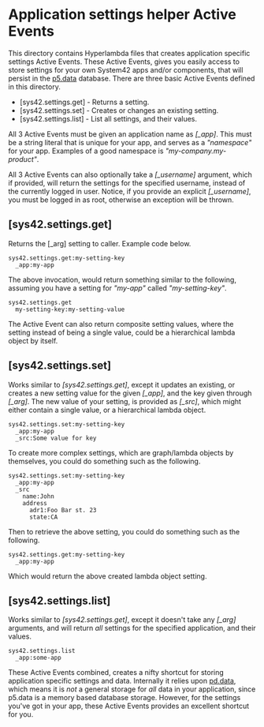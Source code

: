 Application settings helper Active Events
===============

This directory contains Hyperlambda files that creates application specific settings Active Events. These
Active Events, gives you easily access to store settings for your own System42 apps and/or components, that will persist in 
the [p5.data](/plugins/p5.data/) database. There are three basic Active Events defined in this directory.

* [sys42.settings.get] - Returns a setting.
* [sys42.settings.set] - Creates or changes an existing setting.
* [sys42.settings.list] - List all settings, and their values.

All 3 Active Events must be given an application name as *[_app]*. This must be a string literal that is 
unique for your app, and serves as a _"namespace"_ for your app. Examples of a good namespace is _"my-company.my-product"_.

All 3 Active Events can also optionally take a *[_username]* argument, which if provided,
will return the settings for the specified username, instead of the currently logged in
user. Notice, if you provide an explicit *[_username]*, you must be logged in as root, otherwise an exception will be thrown.

## [sys42.settings.get]

Returns the [_arg] setting to caller. Example code below.

```
sys42.settings.get:my-setting-key
  _app:my-app
```

The above invocation, would return something similar to the following, assuming you have a setting for _"my-app"_ called _"my-setting-key"_.

```
sys42.settings.get
  my-setting-key:my-setting-value
```

The Active Event can also return composite setting values, where the setting instead of being a single value, 
could be a hierarchical lambda object by itself.

## [sys42.settings.set]

Works similar to *[sys42.settings.get]*, except it updates an existing, or creates a new setting value
for the given *[_app]*, and the key given through *[_arg]*. The new value of your setting, is provided as *[_src]*,
which might either contain a single value, or a hierarchical lambda object.

```
sys42.settings.set:my-setting-key
  _app:my-app
  _src:Some value for key
```

To create more complex settings, which are graph/lambda objects by themselves, you could do something such as the following.

```
sys42.settings.set:my-setting-key
  _app:my-app
  _src
    name:John
    address
      adr1:Foo Bar st. 23
      state:CA
```

Then to retrieve the above setting, you could do something such as the following.

```
sys42.settings.get:my-setting-key
  _app:my-app
```

Which would return the above created lambda object setting.

## [sys42.settings.list]

Works similar to *[sys42.settings.get]*, except it doesn't take any *[_arg]* arguments, and will return _all_ 
settings for the specified application, and their values.

```
sys42.settings.list
  _app:some-app
```

These Active Events combined, creates a nifty shortcut for storing application specific settings and data.
Internally it relies upon [pd.data](/plugins/p5.data/), which means it is _not_ a general storage for 
_all_ data in your application, since p5.data is a memory based database storage. However, for the settings you've got in your app, 
these Active Events provides an excellent shortcut for you.



